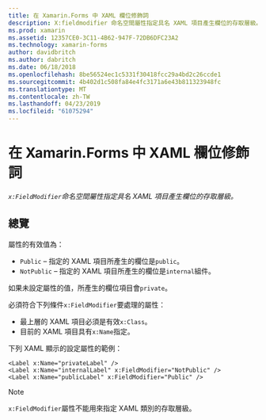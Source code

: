 ```yaml
---
title: 在 Xamarin.Forms 中 XAML 欄位修飾詞
description: X:fieldmodifier 命名空間屬性指定具名 XAML 項目產生欄位的存取層級。
ms.prod: xamarin
ms.assetid: 12357CE0-3C11-4B62-947F-72DB6DFC23A2
ms.technology: xamarin-forms
author: davidbritch
ms.author: dabritch
ms.date: 06/18/2018
ms.openlocfilehash: 8be56524ec1c5331f30418fcc29a4bd2c26ccde1
ms.sourcegitcommit: 4b402d1c508fa84e4fc3171a6e43b811323948fc
ms.translationtype: MT
ms.contentlocale: zh-TW
ms.lasthandoff: 04/23/2019
ms.locfileid: "61075294"
---
```

# <a name="xaml-field-modifiers-in-xamarinforms"></a>在 Xamarin.Forms 中 XAML 欄位修飾詞

_`x:FieldModifier`命名空間屬性指定具名 XAML 項目產生欄位的存取層級。_

## <a name="overview"></a>總覽

屬性的有效值為：

- `Public` – 指定的 XAML 項目所產生的欄位是`public`。
- `NotPublic` – 指定的 XAML 項目所產生的欄位是`internal`組件。

如果未設定屬性的值，所產生的欄位項目會`private`。

必須符合下列條件`x:FieldModifier`要處理的屬性：

- 最上層的 XAML 項目必須是有效`x:Class`。
- 目前的 XAML 項目具有`x:Name`指定。

下列 XAML 顯示的設定屬性的範例：

```xaml
<Label x:Name="privateLabel" />
<Label x:Name="internalLabel" x:FieldModifier="NotPublic" />
<Label x:Name="publicLabel" x:FieldModifier="Public" />
```

> [!NOTE]
> `x:FieldModifier`屬性不能用來指定 XAML 類別的存取層級。
